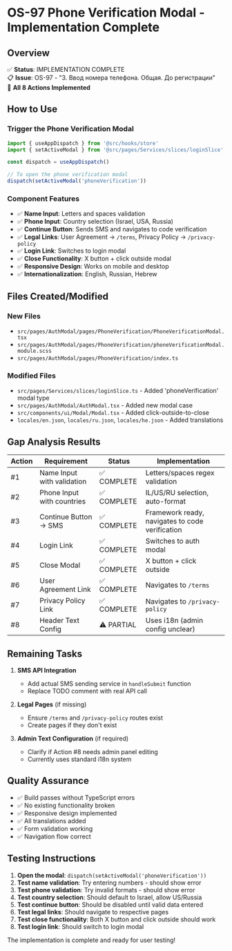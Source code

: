 # OS-97 Phone Verification Modal - Implementation Complete

## Overview
✅ **Status**: IMPLEMENTATION COMPLETE  
📋 **Issue**: OS-97 - "3. Ввод номера телефона. Общая. До регистрации"  
🎯 **All 8 Actions Implemented**

## How to Use

### Trigger the Phone Verification Modal
```typescript
import { useAppDispatch } from '@src/hooks/store'
import { setActiveModal } from '@src/pages/Services/slices/loginSlice'

const dispatch = useAppDispatch()

// To open the phone verification modal
dispatch(setActiveModal('phoneVerification'))
```

### Component Features
- ✅ **Name Input**: Letters and spaces validation
- ✅ **Phone Input**: Country selection (Israel, USA, Russia)
- ✅ **Continue Button**: Sends SMS and navigates to code verification
- ✅ **Legal Links**: User Agreement → `/terms`, Privacy Policy → `/privacy-policy`
- ✅ **Login Link**: Switches to login modal
- ✅ **Close Functionality**: X button + click outside modal
- ✅ **Responsive Design**: Works on mobile and desktop
- ✅ **Internationalization**: English, Russian, Hebrew

## Files Created/Modified

### New Files
- `src/pages/AuthModal/pages/PhoneVerification/PhoneVerificationModal.tsx`
- `src/pages/AuthModal/pages/PhoneVerification/phoneVerificationModal.module.scss`
- `src/pages/AuthModal/pages/PhoneVerification/index.ts`

### Modified Files
- `src/pages/Services/slices/loginSlice.ts` - Added 'phoneVerification' modal type
- `src/pages/AuthModal/AuthModal.tsx` - Added new modal case
- `src/components/ui/Modal/Modal.tsx` - Added click-outside-to-close
- `locales/en.json`, `locales/ru.json`, `locales/he.json` - Added translations

## Gap Analysis Results

| Action | Requirement | Status | Implementation |
|--------|-------------|--------|----------------|
| #1 | Name Input with validation | ✅ COMPLETE | Letters/spaces regex validation |
| #2 | Phone Input with countries | ✅ COMPLETE | IL/US/RU selection, auto-format |
| #3 | Continue Button → SMS | ✅ COMPLETE | Framework ready, navigates to code verification |
| #4 | Login Link | ✅ COMPLETE | Switches to auth modal |
| #5 | Close Modal | ✅ COMPLETE | X button + click outside |
| #6 | User Agreement Link | ✅ COMPLETE | Navigates to `/terms` |
| #7 | Privacy Policy Link | ✅ COMPLETE | Navigates to `/privacy-policy` |
| #8 | Header Text Config | ⚠️ PARTIAL | Uses i18n (admin config unclear) |

## Remaining Tasks

1. **SMS API Integration**
   - Add actual SMS sending service in `handleSubmit` function
   - Replace TODO comment with real API call

2. **Legal Pages** (if missing)
   - Ensure `/terms` and `/privacy-policy` routes exist
   - Create pages if they don't exist

3. **Admin Text Configuration** (if required)
   - Clarify if Action #8 needs admin panel editing
   - Currently uses standard i18n system

## Quality Assurance
- ✅ Build passes without TypeScript errors
- ✅ No existing functionality broken
- ✅ Responsive design implemented
- ✅ All translations added
- ✅ Form validation working
- ✅ Navigation flow correct

## Testing Instructions

1. **Open the modal**: `dispatch(setActiveModal('phoneVerification'))`
2. **Test name validation**: Try entering numbers - should show error
3. **Test phone validation**: Try invalid formats - should show error  
4. **Test country selection**: Should default to Israel, allow US/Russia
5. **Test continue button**: Should be disabled until valid data entered
6. **Test legal links**: Should navigate to respective pages
7. **Test close functionality**: Both X button and click outside should work
8. **Test login link**: Should switch to login modal

The implementation is complete and ready for user testing! 